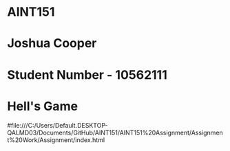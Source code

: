 # AINT151
# Joshua Cooper
# Student Number - 10562111
# Hell's Game
#file:///C:/Users/Default.DESKTOP-QALMD03/Documents/GitHub/AINT151/AINT151%20Assignment/Assignment%20Work/Assignment/index.html
